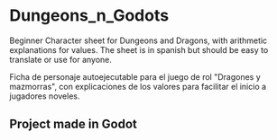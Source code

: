 # Dungeons_n_Godots
Beginner Character sheet for Dungeons and Dragons, with arithmetic explanations for values.
The sheet is in spanish but should be easy to translate or use for anyone.

Ficha de personaje autoejecutable para el juego de rol "Dragones y mazmorras",
con explicaciones de los valores para facilitar el inicio a jugadores noveles.

## Project made in Godot
